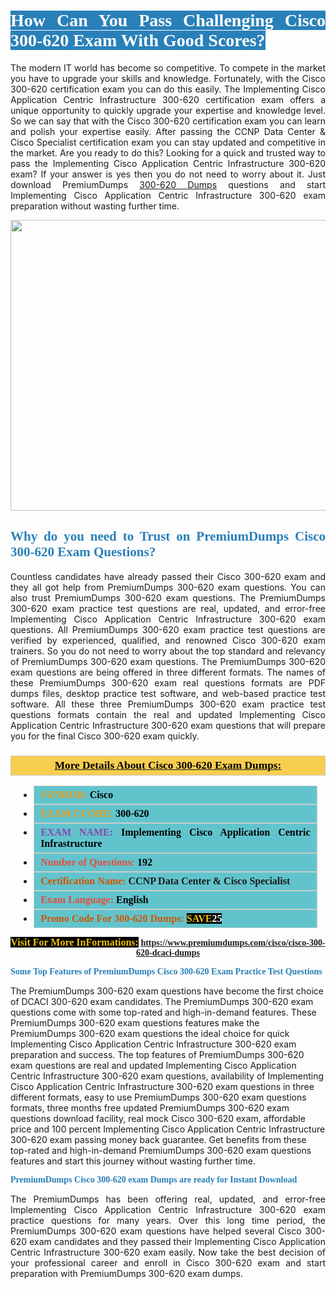 <h1 style="text-align: justify;"><span style="color:#ffffff;"><span style="font-family:Georgia,serif;"><strong><span style="background-color:#2980b9;">How Can You Pass Challenging Cisco 300-620 Exam With Good Scores?</span></strong></span></span></h1>

<p style="text-align: justify;">The modern IT world has become so competitive. To compete in the market you have to upgrade your skills and knowledge. Fortunately, with the Cisco 300-620 certification exam you can do this easily. The Implementing Cisco Application Centric Infrastructure 300-620 certification exam offers a unique opportunity to quickly upgrade your expertise and knowledge level. So we can say that with the Cisco 300-620 certification exam you can learn and polish your expertise easily. After passing the CCNP Data Center & Cisco Specialist certification exam you can stay updated and competitive in the market. Are you ready to do this? Looking for a quick and trusted way to pass the Implementing Cisco Application Centric Infrastructure 300-620 exam? If your answer is yes then you do not need to worry about it. Just download PremiumDumps <a href="https://www.premiumdumps.com/cisco/cisco-300-620-dcaci-dumps">300-620 Dumps</a> questions and start Implementing Cisco Application Centric Infrastructure 300-620 exam preparation without wasting further time.</p>

<p style="text-align: center;"><a href="https://www.premiumdumps.com/cisco/cisco-300-620-dcaci-dumps"><img alt="" src="https://i.imgur.com/KJGzbJ2.jpeg" style="width: 700px; height: 465px;" /></a></p>

<h2 style="text-align: justify;"><span style="color:#2980b9;"><span style="font-family:Georgia,serif;"><strong>Why do you need to Trust on PremiumDumps Cisco 300-620 Exam Questions?</strong></span></span></h2>

<p style="text-align: justify;">Countless candidates have already passed their Cisco 300-620 exam and they all got help from PremiumDumps 300-620 exam questions. You can also trust PremiumDumps 300-620 exam questions. The PremiumDumps 300-620 exam practice test questions are real, updated, and error-free Implementing Cisco Application Centric Infrastructure 300-620 exam questions. All PremiumDumps 300-620 exam practice test questions are verified by experienced, qualified, and renowned Cisco 300-620 exam trainers. So you do not need to worry about the top standard and relevancy of PremiumDumps 300-620 exam questions. The PremiumDumps 300-620 exam questions are being offered in three different formats. The names of these PremiumDumps 300-620 exam real questions formats are PDF dumps files, desktop practice test software, and web-based practice test software. All these three PremiumDumps 300-620 exam practice test questions formats contain the real and updated Implementing Cisco Application Centric Infrastructure 300-620 exam questions that will prepare you for the final Cisco 300-620 exam quickly.</p>

<h3 style="background: #f7ce50; border: 1px solid rgb(204, 204, 204); padding: 5px 10px; text-align: center;"><span style="font-family:Georgia,serif;"><u><u><span style="color:#000000;"><span style="font-size:11pt"><span style="line-height:normal"><b><span style="font-size:13.0pt"><span cambria="">More Details About Cisco 300-620 Exam Dumps:</span></span></b></span></span></span></u></u></span></h3>

<ul>
	<li style="margin:0cm 10pt">
	<div style="background:#61c4cd; border: 1px solid rgb(204, 204, 204); padding: 5px 10px; text-align: justify;"><span style="font-family:Georgia,serif;"><span style="font-size:11pt"><span style="line-height:normal"><b><span style="font-size:12.0pt"><span new="" roman="" times=""><span style="color:#f39c12;">VENDOR:</span> <span style="color:#000000;">Cisco</span></span></span></b></span></span></span></div>
	</li>
	<li style="margin:0cm 10pt">
	<div style="background: #61c4cd; border: 1px solid rgb(204, 204, 204); padding: 5px 10px; text-align: justify;"><span style="font-family:Georgia,serif;"><span style="font-size:11pt"><span style="line-height:normal"><b><span style="font-size:12.0pt"><span new="" roman="" times=""><span style="color:#f39c12;">EXAM CCODE:</span> <span style="color:#000000;">300-620</span></span></span></b></span></span></span></div>
	</li>
	<li style="margin:0cm 10pt">
	<div style="background: #61c4cd; border: 1px solid rgb(204, 204, 204); padding: 5px 10px; text-align: justify;"><span style="font-family:Georgia,serif;"><span style="font-size:11pt"><span style="line-height:normal"><b><span style="font-size:12.0pt"><span new="" roman="" times=""><span style="color:#8e44ad;">EXAM NAME:</span> <span style="color:#000000;">Implementing Cisco Application Centric Infrastructure</span></span></span></b></span></span></span></div>
	</li>
	<li style="margin:0cm 10pt">
	<div style="background: #61c4cd; border: 1px solid rgb(204, 204, 204); padding: 5px 10px;"><span style="font-family:Georgia,serif;"><span style="font-size:11pt"><span style="line-height:normal"><b><span style="font-size:12.0pt"><span new="" roman="" times=""><span style="color:#e74c3c;">Number of Questions:</span><span style="color:#000000;"><span style="color:#f1c40f;"> </span>192</span></span></span></b></span></span></span></div>
	</li>
	<li style="margin:0cm 10pt">
	<div style="background: #61c4cd; border: 1px solid rgb(204, 204, 204); padding: 5px 10px; text-align: justify;"><span style="font-family:Georgia,serif;"><span style="font-size:11pt"><span style="line-height:normal"><b><span style="font-size:12.0pt"><span new="" roman="" times=""><span style="color:#d35400;">Certification Name:</span> CCNP Data Center & Cisco Specialist</span></span></b></span></span></span></div>
	</li>
	<li style="margin:0cm 10pt">
	<div style="background: #61c4cd; border: 1px solid rgb(204, 204, 204); padding: 5px 10px; text-align: justify;"><span style="font-family:Georgia,serif;"><span style="font-size:11pt"><span style="line-height:normal"><b><span style="font-size:12.0pt"><span new="" roman="" times=""><span style="color:#e74c3c;">Exam Language:</span> <span style="color:#000000;">English</span></span></span></b></span></span></span></div>
	</li>
	<li style="margin:0cm 10pt">
	<div style="background: #61c4cd; border: 1px solid rgb(204, 204, 204); padding: 5px 10px;"><span style="font-family:Georgia,serif;"><span style="font-size:11pt"><span style="line-height:normal"><b><span style="font-size:12.0pt"><span new="" roman="" times=""><span style="color:#d35400;">Promo Code For 300-620 Dumps:</span><span style="color:#f1c40f;"> <span style="background-color:#000000;">SAVE</span></span><span style="color:#ffffff;"><span style="background-color:#000000;">25</span></span></span></span></b></span></span></span></div>
	</li>
</ul>

<p style="text-align: center;"><span style="font-family:Georgia,serif;"><strong><span style="font-size:16px;"><span style="color:#f1c40f;"><span style="background-color:#000000;">Visit For More InFormations:</span></span></span> <a href="https://www.premiumdumps.com/cisco/cisco-300-620-dcaci-dumps">https://www.premiumdumps.com/cisco/cisco-300-620-dcaci-dumps</a></strong></span></p>

<p><span style="color:#2980b9;"><span style="font-family:Georgia,serif;"><strong><strong><strong>Some Top Features of PremiumDumps Cisco 300-620 Exam Practice Test Questions</strong></strong></strong></span></span></p>

<p>The PremiumDumps 300-620 exam questions have become the first choice of DCACI 300-620 exam candidates. The PremiumDumps 300-620 exam questions come with some top-rated and high-in-demand features. These PremiumDumps 300-620 exam questions features make the PremiumDumps 300-620 exam questions the ideal choice for quick Implementing Cisco Application Centric Infrastructure 300-620 exam preparation and success. The top features of PremiumDumps 300-620 exam questions are real and updated Implementing Cisco Application Centric Infrastructure 300-620 exam questions, availability of Implementing Cisco Application Centric Infrastructure 300-620 exam questions in three different formats, easy to use PremiumDumps 300-620 exam questions formats, three months free updated PremiumDumps 300-620 exam questions download facility, real mock Cisco 300-620 exam, affordable price and 100 percent Implementing Cisco Application Centric Infrastructure 300-620 exam passing money back guarantee. Get benefits from these top-rated and high-in-demand PremiumDumps 300-620 exam questions features and start this journey without wasting further time.</p>

<p><span style="color:#2980b9;"><span style="font-family:Georgia,serif;"><strong><strong><strong>PremiumDumps Cisco 300-620 exam Dumps are ready for Instant Download</strong></strong></strong></span></span></p>

<p style="text-align: justify;">The PremiumDumps has been offering real, updated, and error-free Implementing Cisco Application Centric Infrastructure 300-620 exam practice questions for many years. Over this long time period, the PremiumDumps 300-620 exam questions have helped several Cisco 300-620 exam candidates and they passed their Implementing Cisco Application Centric Infrastructure 300-620 exam easily. Now take the best decision of your professional career and enroll in Cisco 300-620 exam and start preparation with PremiumDumps 300-620 exam dumps.</p>
